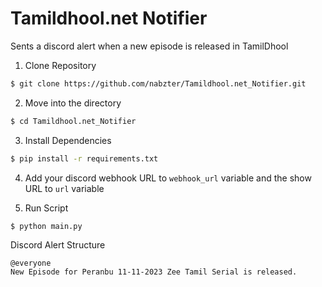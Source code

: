 # Tamildhool.net Notifier

Sents a discord alert when a new episode is released in TamilDhool

1. Clone Repository

```sh
$ git clone https://github.com/nabzter/Tamildhool.net_Notifier.git
```

2. Move into the directory

```sh
$ cd Tamildhool.net_Notifier
```

3. Install Dependencies
```sh
$ pip install -r requirements.txt
```

4. Add your discord webhook URL to `webhook_url` variable and the show URL to `url` variable

5. Run Script
```sh
$ python main.py
```

Discord Alert Structure
```
@everyone
New Episode for Peranbu 11-11-2023 Zee Tamil Serial is released.
```

